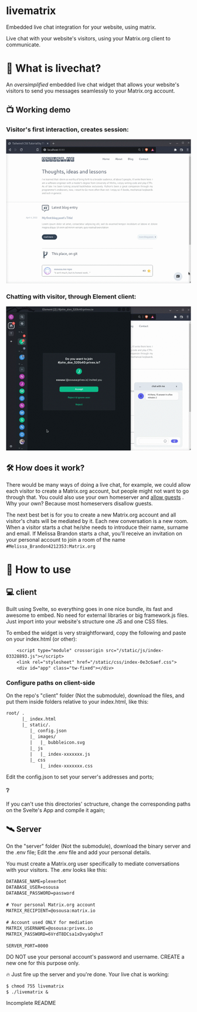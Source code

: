# livematrix
Embedded live chat integration for your website, using matrix. 

Live chat with your website's visitors, using your Matrix.org client to communicate.


# 📌 What is livechat?

An *oversimplified* embedded live chat widget that allows your website's visitors to send you messages seamlessly to your Matrix.org account.


## 📺 Working demo 

### Visitor's first interaction, creates session:
![demo_1](https://github.com/livematrix/.github/blob/main/images/demo01.gif?raw=true)

### Chatting with visitor, through Element client:
![demo_2](https://github.com/livematrix/.github/blob/main/images/demo02.gif?raw=true)



## 🛠️ How does it work? 

There would be many ways of doing a live chat, for example, we could allow each visitor to create a Matrix.org account, but people might not want to go through that. You could also use your own homeserver and [allow guests](https://spec.matrix.org/latest/client-server-api/#guest-access) . Why your own? Because most homeservers disallow guests. 

The next best bet is for you to create a new Matrix.org account and all visitor's chats will be mediated by it. Each new conversation is a new room. When a visitor starts a chat he/she needs to introduce their name, surname and email. If Melissa Brandon starts a chat, you'll receive an invitation on your personal account to join a room of the name `#Melissa_Brandon4212353:Matrix.org`


# 📗 How to use

##  :computer: client

Built using Svelte, so everything goes in one nice bundle, its fast and awesome to embed. No need for external libraries or big framework.js files.
Just import into your website's structure one JS and one CSS files. 

To embed the widget is very straightforward, copy the following and paste on your index.html (or other):

```
    <script type="module" crossorigin src="/static/js/index-03328893.js"></script>
    <link rel="stylesheet" href="/static/css/index-0e3c6aef.css">
    <div id="app" class="tw-fixed"></div>
```

### Configure paths on client-side

On the repo's "client" folder (Not the submodule), download the files, and put them inside folders relative to your index.html, like this:

```
root/ .
      |_ index.html
      |_ static/.  
         |_ config.json 
         |_ images/
         |   |_ bubbleicon.svg
         |_ js   
         |   |_ index-xxxxxxx.js
         |_ css
             |_ index-xxxxxxx.css

```

Edit the config.json to set your server's addresses and ports;

#### ❔ 
If you can't use this directories' sctructure, change the corresponding paths on the Svelte's App and compile it again;



## 🛰️ Server

On the "server" folder (Not the submodule), download the binary server and the .env file; Edit the .env file and add your personal details. 

You must create a Matrix.org user specifically to mediate conversations with your visitors. The .env looks like this:

```
DATABASE_NAME=plexerbot
DATABASE_USER=osousa
DATABASE_PASSWORD=password

# Your personal Matrix.org account
MATRIX_RECIPIENT=@osousa:matrix.io

# Account used ONLY for mediation
MATRIX_USERNAME=@osousa:privex.io
MATRIX_PASSWORD=6VrdT8DCsa1xDvyaOghxT

SERVER_PORT=8000
```

DO NOT use your personal account's password and username. CREATE a new one for this purpose only.


🔥 Just fire up the server and you're done. Your live chat is working:

```
$ chmod 755 livematrix
$ ./livematrix &
```


Incomplete README
